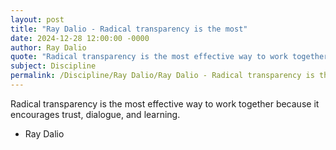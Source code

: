 ```yaml
---
layout: post
title: "Ray Dalio - Radical transparency is the most"
date: 2024-12-28 12:00:00 -0000
author: Ray Dalio
quote: "Radical transparency is the most effective way to work together because it encourages trust, dialogue, and learning."
subject: Discipline
permalink: /Discipline/Ray Dalio/Ray Dalio - Radical transparency is the most
---
```


Radical transparency is the most effective way to work together because it encourages trust, dialogue, and learning.

- Ray Dalio
